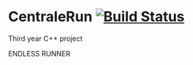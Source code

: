 CentraleRun [![Build Status](https://travis-ci.org/Bernardstanislas/CentraleRun.svg?branch=master)](https://travis-ci.org/Bernardstanislas/CentraleRun)
===========

Third year C++ project

ENDLESS RUNNER
